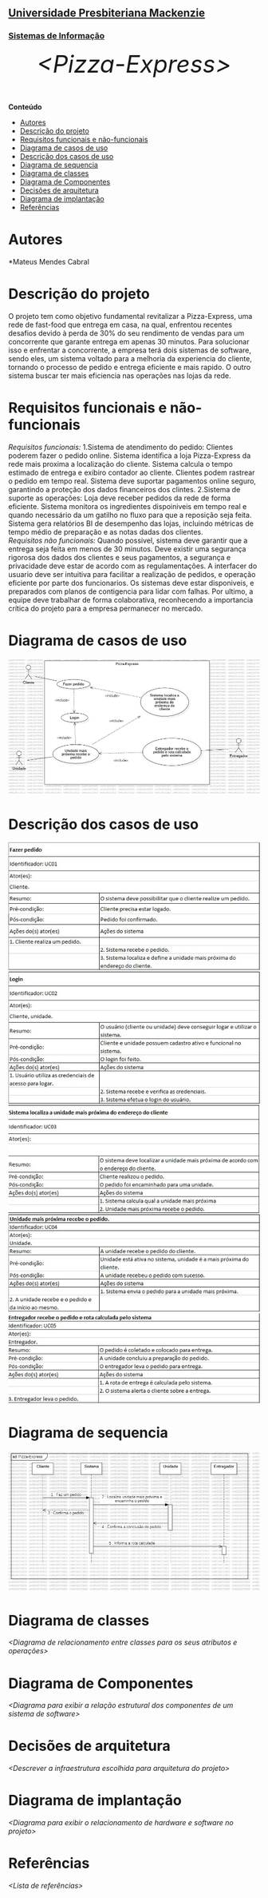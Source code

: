 <h2><a href= "https://www.mackenzie.br">Universidade Presbiteriana Mackenzie</a></h2>
<h3><a href= "https://www.mackenzie.br/graduacao/sao-paulo-higienopolis/sistemas-de-informacao">Sistemas de Informação</a></h3>

<font size="+15"><center>
*&lt;Pizza-Express&gt;*
</center></font>

**Conteúdo**

- [Autores](#autores)
- [Descrição do projeto](#descrição-do-projeto)
- [Requisitos funcionais e não-funcionais](#requisitos-funcionais-e-não-funcionais)
- [Diagrama de casos de uso](#diagrama-de-casos-de-uso)
- [Descrição dos casos de uso](#descrição-dos-casos-de-uso)
- [Diagrama de sequencia](#diagrama-de-sequencia)
- [Diagrama de classes](#diagrama-de-classes)
- [Diagrama de Componentes](#diagrama-de-componentes)
- [Decisões de arquitetura](#decisões-de-arquitetura)
- [Diagrama de implantação](#diagrama-de-implantação)
- [Referências](#referências)


# Autores

*Mateus Mendes Cabral

# Descrição do projeto

O projeto tem como objetivo fundamental revitalizar a Pizza-Express, uma rede de fast-food que entrega em casa, na qual, enfrentou recentes desafios devido à perda de 30% do seu rendimento de vendas para um concorrente que garante entrega em apenas 30 minutos. Para solucionar isso e enfrentar a concorrente, a empresa terá dois sistemas de software, sendo eles, um sistema voltado para a melhoria da experiencia do cliente, tornando o processo de pedido e entrega eficiente e mais rapido. O outro sistema buscar ter mais eficiencia nas operações nas lojas da rede.

# Requisitos funcionais e não-funcionais
*Requisitos funcionais:* 1.Sistema de atendimento do pedido: Clientes poderem fazer o pedido online. Sistema identifica a loja Pizza-Express da rede mais proxima a localização do cliente. Sistema calcula o tempo estimado de entrega e exibiro contador ao cliente. Clientes podem rastrear o pedido em tempo real. Sistema deve suportar pagamentos online seguro, garantindo a proteção dos dados financeiros dos clintes. 2.Sistema de suporte as operações: Loja deve receber pedidos da rede de forma eficiente. Sistema monitora os ingredientes dispoiniveis em tempo real e quando necessário da um gatilho no fluxo para que a reposição seja feita. Sistema gera relatórios BI de desempenho das lojas, incluindo métricas de tempo médio de preparação e as notas dadas dos clientes.  
*Requisitos não funcionais:* Quando possivel, sistema deve garantir que a entrega seja feita em menos de 30 minutos. Deve existir uma segurança rigorosa dos dados dos clientes e seus pagamentos, a segurança e privacidade deve estar de acordo com as regulamentações. A interfacer do usuario deve ser intuitiva para facilitar a realização de pedidos, e operação eficiente por parte dos funcionarios. Os sistemas deve estar disponiveis, e preparados com planos de contigencia para lidar com falhas. Por ultimo, a equipe deve trabalhar de forma colaborativa, reconhecendo a importancia crítica do projeto para a empresa permanecer no mercado.

# Diagrama de casos de uso

![Texto](/img/Diagrama%20de%20casos%20de%20uso.jpeg)


# Descrição dos casos de uso

![Texto](/img/Descrição%20casos%20de%20uso%201.jpeg)
![Texto](/img/Descrição%20casos%20de%20uso%202.jpeg)
![Texto](/img/Descrição%20casos%20de%20uso%203.jpeg)
![Texto](/img/Descrição%20casos%20de%20uso%204.jpeg)
![Texto](/img/Descrição%20casos%20de%20uso%205.jpeg)


# Diagrama de sequencia

![Texto](/img/Diagrama%20de%20Sequencia.jpeg)


# Diagrama de classes

*&lt;Diagrama de relacionamento entre classes para os seus atributos e operações&gt;*

# Diagrama de Componentes

*&lt;Diagrama para exibir a relação estrutural dos componentes de um sistema de software&gt;*

# Decisões de arquitetura

*&lt;Descrever a infraestrutura escolhida para arquitetura do projeto&gt;*

# Diagrama de implantação

*&lt;Diagrama para exibir o relacionamento de hardware e software no projeto&gt;*

# Referências

*&lt;Lista de referências&gt;*
